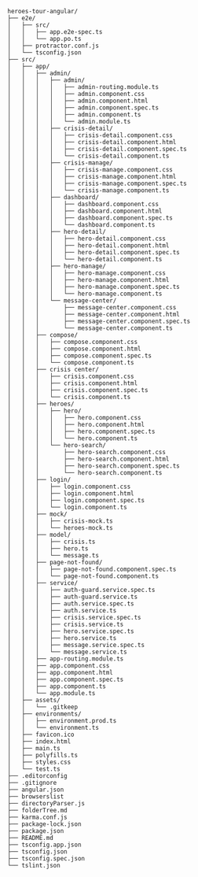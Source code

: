 <pre><code>heroes-tour-angular/
├── e2e/
│   ├── src/
│   │   ├── app.e2e-spec.ts
│   │   └── app.po.ts
│   ├── protractor.conf.js
│   └── tsconfig.json
├── src/
│   ├── app/
│   │   ├── admin/
│   │   │   ├── admin/
│   │   │   │   ├── admin-routing.module.ts
│   │   │   │   ├── admin.component.css
│   │   │   │   ├── admin.component.html
│   │   │   │   ├── admin.component.spec.ts
│   │   │   │   ├── admin.component.ts
│   │   │   │   └── admin.module.ts
│   │   │   ├── crisis-detail/
│   │   │   │   ├── crisis-detail.component.css
│   │   │   │   ├── crisis-detail.component.html
│   │   │   │   ├── crisis-detail.component.spec.ts
│   │   │   │   └── crisis-detail.component.ts
│   │   │   ├── crisis-manage/
│   │   │   │   ├── crisis-manage.component.css
│   │   │   │   ├── crisis-manage.component.html
│   │   │   │   ├── crisis-manage.component.spec.ts
│   │   │   │   └── crisis-manage.component.ts
│   │   │   ├── dashboard/
│   │   │   │   ├── dashboard.component.css
│   │   │   │   ├── dashboard.component.html
│   │   │   │   ├── dashboard.component.spec.ts
│   │   │   │   └── dashboard.component.ts
│   │   │   ├── hero-detail/
│   │   │   │   ├── hero-detail.component.css
│   │   │   │   ├── hero-detail.component.html
│   │   │   │   ├── hero-detail.component.spec.ts
│   │   │   │   └── hero-detail.component.ts
│   │   │   ├── hero-manage/
│   │   │   │   ├── hero-manage.component.css
│   │   │   │   ├── hero-manage.component.html
│   │   │   │   ├── hero-manage.component.spec.ts
│   │   │   │   └── hero-manage.component.ts
│   │   │   └── message-center/
│   │   │       ├── message-center.component.css
│   │   │       ├── message-center.component.html
│   │   │       ├── message-center.component.spec.ts
│   │   │       └── message-center.component.ts
│   │   ├── compose/
│   │   │   ├── compose.component.css
│   │   │   ├── compose.component.html
│   │   │   ├── compose.component.spec.ts
│   │   │   └── compose.component.ts
│   │   ├── crisis center/
│   │   │   ├── crisis.component.css
│   │   │   ├── crisis.component.html
│   │   │   ├── crisis.component.spec.ts
│   │   │   └── crisis.component.ts
│   │   ├── heroes/
│   │   │   ├── hero/
│   │   │   │   ├── hero.component.css
│   │   │   │   ├── hero.component.html
│   │   │   │   ├── hero.component.spec.ts
│   │   │   │   └── hero.component.ts
│   │   │   └── hero-search/
│   │   │       ├── hero-search.component.css
│   │   │       ├── hero-search.component.html
│   │   │       ├── hero-search.component.spec.ts
│   │   │       └── hero-search.component.ts
│   │   ├── login/
│   │   │   ├── login.component.css
│   │   │   ├── login.component.html
│   │   │   ├── login.component.spec.ts
│   │   │   └── login.component.ts
│   │   ├── mock/
│   │   │   ├── crisis-mock.ts
│   │   │   └── heroes-mock.ts
│   │   ├── model/
│   │   │   ├── crisis.ts
│   │   │   ├── hero.ts
│   │   │   └── message.ts
│   │   ├── page-not-found/
│   │   │   ├── page-not-found.component.spec.ts
│   │   │   └── page-not-found.component.ts
│   │   ├── service/
│   │   │   ├── auth-guard.service.spec.ts
│   │   │   ├── auth-guard.service.ts
│   │   │   ├── auth.service.spec.ts
│   │   │   ├── auth.service.ts
│   │   │   ├── crisis.service.spec.ts
│   │   │   ├── crisis.service.ts
│   │   │   ├── hero.service.spec.ts
│   │   │   ├── hero.service.ts
│   │   │   ├── message.service.spec.ts
│   │   │   └── message.service.ts
│   │   ├── app-routing.module.ts
│   │   ├── app.component.css
│   │   ├── app.component.html
│   │   ├── app.component.spec.ts
│   │   ├── app.component.ts
│   │   └── app.module.ts
│   ├── assets/
│   │   └── .gitkeep
│   ├── environments/
│   │   ├── environment.prod.ts
│   │   └── environment.ts
│   ├── favicon.ico
│   ├── index.html
│   ├── main.ts
│   ├── polyfills.ts
│   ├── styles.css
│   └── test.ts
├── .editorconfig
├── .gitignore
├── angular.json
├── browserslist
├── directoryParser.js
├── folderTree.md
├── karma.conf.js
├── package-lock.json
├── package.json
├── README.md
├── tsconfig.app.json
├── tsconfig.json
├── tsconfig.spec.json
└── tslint.json
</code></pre>